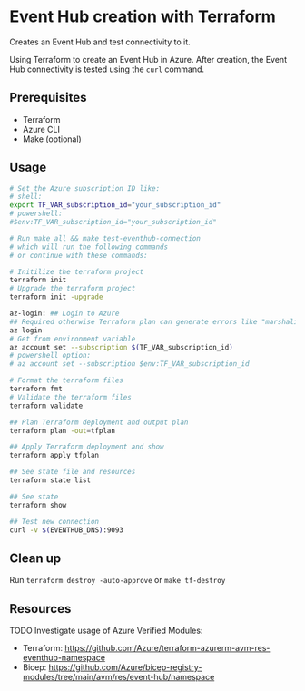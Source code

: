 # Event Hub creation with Terraform

Creates an Event Hub and test connectivity to it.

Using Terraform to create an Event Hub in Azure. After creation, the Event Hub connectivity is tested using the `curl` command.

## Prerequisites

- Terraform
- Azure CLI
- Make (optional)

## Usage

```sh
# Set the Azure subscription ID like:
# shell:
export TF_VAR_subscription_id="your_subscription_id"
# powershell:
#$env:TF_VAR_subscription_id="your_subscription_id"

# Run make all && make test-eventhub-connection 
# which will run the following commands
# or continue with these commands:

# Initilize the terraform project
terraform init
# Upgrade the terraform project
terraform init -upgrade

az-login: ## Login to Azure
## Required otherwise Terraform plan can generate errors like "marshaling: string ield contains invalid UTF-8"
az login
# Get from environment variable
az account set --subscription $(TF_VAR_subscription_id)
# powershell option:
# az account set --subscription $env:TF_VAR_subscription_id

# Format the terraform files
terraform fmt
# Validate the terraform files
terraform validate

## Plan Terraform deployment and output plan
terraform plan -out=tfplan

## Apply Terraform deployment and show
terraform apply tfplan

## See state file and resources
terraform state list

## See state
terraform show

## Test new connection
curl -v $(EVENTHUB_DNS):9093

```

## Clean up

Run `terraform destroy -auto-approve` or `make tf-destroy`

## Resources

TODO Investigate usage of Azure Verified Modules:

- Terraform: https://github.com/Azure/terraform-azurerm-avm-res-eventhub-namespace
- Bicep: https://github.com/Azure/bicep-registry-modules/tree/main/avm/res/event-hub/namespace